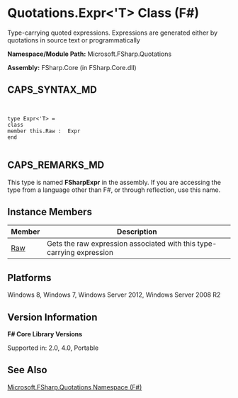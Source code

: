 # Quotations.Expr<'T> Class (F#)

Type-carrying quoted expressions. Expressions are generated either by quotations in source text or programmatically

**Namespace/Module Path:** Microsoft.FSharp.Quotations

**Assembly:** FSharp.Core (in FSharp.Core.dll)


## CAPS_SYNTAX_MD



```


type Expr<'T> =
class
member this.Raw :  Expr
end


```



## CAPS_REMARKS_MD
This type is named **FSharpExpr** in the assembly. If you are accessing the type from a language other than F#, or through reflection, use this name.


## Instance Members


|Member|Description|
|------|-----------|
|[Raw](http://msdn.microsoft.com/en-us/library/47fb94f1-e77f-4c68-aabc-2b0ba40d59c2)|Gets the raw expression associated with this type-carrying expression|

## Platforms
Windows 8, Windows 7, Windows Server 2012, Windows Server 2008 R2


## Version Information
**F# Core Library Versions**

Supported in: 2.0, 4.0, Portable




## See Also
[Microsoft.FSharp.Quotations Namespace &#40;F&#35;&#41;](Microsoft.FSharp.Quotations+Namespace+%28F%23%29.md)

